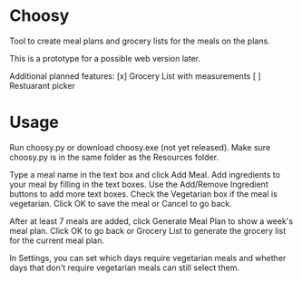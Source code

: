 # Choosy

Tool to create meal plans and grocery lists for the meals on the plans.

This is a prototype for a possible web version later.

Additional planned features:
[x] Grocery List with measurements
[ ] Restuarant picker

# Usage

Run choosy.py or download choosy.exe (not yet released). Make sure choosy.py is in the same folder as the Resources folder.

Type a meal name in the text box and click Add Meal. Add ingredients to your meal by filling in the text boxes.
Use the Add/Remove Ingredient buttons to add more text boxes. Check the Vegetarian box if the meal is vegetarian.
Click OK to save the meal or Cancel to go back.

After at least 7 meals are added, click Generate Meal Plan to show a week's meal plan. Click OK to go back
or Grocery List to generate the grocery list for the current meal plan.

In Settings, you can set which days require vegetarian meals and whether days that don't require vegetarian meals can still select them.  

